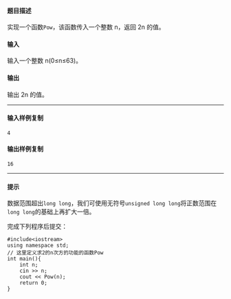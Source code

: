 #### 题目描述

实现一个函数`Pow`，该函数传入一个整数 n，返回 2n 的值。

#### 输入

输入一个整数 n(0≤n≤63)。  

#### 输出

输出 2n 的值。  

___

#### 输入样例复制

```
4
```

#### 输出样例复制

```
16
```

___

#### 提示

数据范围超出`long long`，我们可使用无符号`unsigned long long`将正数范围在`long long`的基础上再扩大一倍。

完成下列程序后提交：
```
#include<iostream>
using namespace std;
// 这里定义求2的n次方的功能的函数Pow
int main(){
    int n;
    cin >> n;
    cout << Pow(n);
    return 0;
}
```